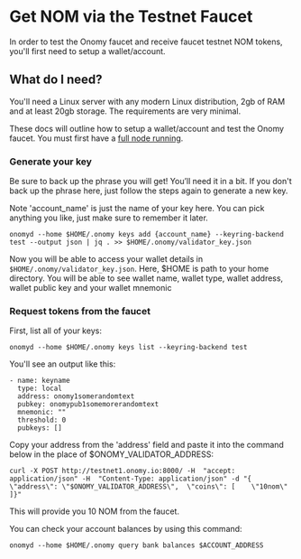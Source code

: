 # Get NOM via the Testnet Faucet

In order to test the Onomy faucet and receive faucet testnet NOM tokens, you'll first need to setup a wallet/account.

## What do I need?

You'll need a Linux server with any modern Linux distribution, 2gb of RAM and at least 20gb storage. The requirements are very minimal.

These docs will outline how to setup a wallet/account and test the Onomy faucet. You must first have a [full node running](setting-up-a-fullnode-manual.md).


### Generate your key

Be sure to back up the phrase you will get! You’ll need it in a bit. If you don't back up the phrase here, just follow the steps again to generate a new key.

Note 'account_name' is just the name of your key here. You can pick anything you like, just make sure to remember it later.


```
onomyd --home $HOME/.onomy keys add {account_name} --keyring-backend test --output json | jq . >> $HOME/.onomy/validator_key.json
```
Now you will be able to access your wallet details in `$HOME/.onomy/validator_key.json`. Here, $HOME is path to your home directory. You will be able to see wallet name, wallet type, wallet address, wallet public key and your wallet mnemonic
### Request tokens from the faucet

First, list all of your keys:

```
onomyd --home $HOME/.onomy keys list --keyring-backend test
```

You'll see an output like this:

```
- name: keyname
  type: local
  address: onomy1somerandomtext
  pubkey: onomypub1somemorerandomtext
  mnemonic: ""
  threshold: 0
  pubkeys: []

```

Copy your address from the 'address' field and paste it into the command below in the place of $ONOMY_VALIDATOR_ADDRESS:

```
curl -X POST http://testnet1.onomy.io:8000/ -H  "accept: application/json" -H  "Content-Type: application/json" -d "{  \"address\": \"$ONOMY_VALIDATOR_ADDRESS\",  \"coins\": [    \"10nom\"  ]}"
```

This will provide you 10 NOM from the faucet.

You can check your account balances by using this command:
```
onomyd --home $HOME/.onomy query bank balances $ACCOUNT_ADDRESS 

```
